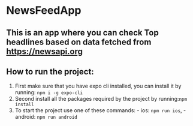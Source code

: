 # NewsFeedApp

## This is an app where you can check Top headlines based on data fetched from https://newsapi.org

## How to run the project:
  1. First make sure that you have expo cli installed, you can install it by running: ``` npm i -g expo-cli ```
  2. Second install all the packages required by the project by running:``` npm install ```
  3. To start the project use one of these commands: - ios: ``` npm run ios ```, 
                                                     - android: ``` npm run android ```
